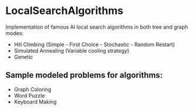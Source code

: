 # LocalSearchAlgorithms
Implementation of famous AI local search algorithms in both tree and graph modes:
* Hill Climbing (Simple - First Choice - Stochastic - Random Restart)
* Simulated Annealing (Variable cooling strategy)
* Genetic
## Sample modeled problems for algorithms:
* Graph Coloring
* Word Puzzle
* Keyboard Making
